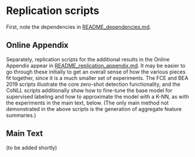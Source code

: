 # Replication scripts

First, note the dependencies in [README_dependencies.md](README_dependencies.md).

## Online Appendix

Separately, replication scripts for the additional results in the Online Appendix appear in [README_replication_appendix.md](README_replication_appendix.md). It may be easier to go through these initially to get an overall sense of how the various pieces fit together, since it is a much smaller set of experiments. The FCE and BEA 2019 scripts illustrate the core zero-shot detection functionality, and the CoNLL scripts additionally show how to fine-tune the base model for supervised labeling and how to approximate the model with a K-NN, as with the experiments in the main text, below. (The only main method not demonstrated in the above scripts is the generation of aggregate feature summaries.)


## Main Text

(to be added shortly)
